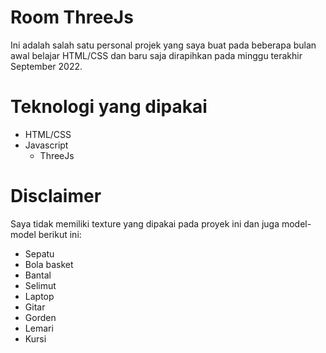 # Room ThreeJs
Ini adalah salah satu personal projek yang saya buat pada beberapa bulan awal belajar HTML/CSS dan baru saja dirapihkan pada minggu terakhir September 2022.

<!-- # Masalah / Problem Yang Belum bisa atau sempat Diselesaikan
  - Build application
    - JSON.parse error ketika menggunakan hasil build(Menggunakan default setting vite)
        SyntaxError: JSON.parse: unexpected character at line 1 column 1 of the JSON data
  - Pakai Aplikasi di Mobile
  - 3D Model masih sedikit berat
    - Buka Aplikasi pada device lambat atau tidak memiliki graphic power yang tinggi
  - Masalah-masalah import
  
  # Kesalahan Yang Dilakukan
  - Menggunakan extension ThreeJs yang sudah tidak diupdate 8 tahun.
  - Membuat Resolusi 3D terlalu besar
   -->
# Teknologi yang dipakai
  - HTML/CSS
  - Javascript
    - ThreeJs

# Disclaimer
Saya tidak memiliki texture yang dipakai pada proyek ini dan juga model-model berikut ini:
  - Sepatu
  - Bola basket
  - Bantal
  - Selimut
  - Laptop
  - Gitar
  - Gorden
  - Lemari
  - Kursi
  

